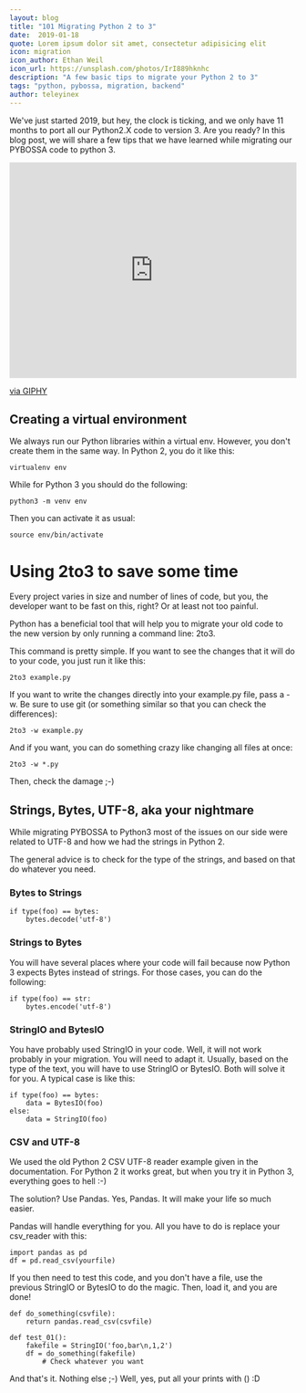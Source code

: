 ```yaml
---
layout: blog
title: "101 Migrating Python 2 to 3"
date:  2019-01-18 
quote: Lorem ipsum dolor sit amet, consectetur adipisicing elit
icon: migration
icon_author: Ethan Weil
icon_url: https://unsplash.com/photos/IrI889hknhc
description: "A few basic tips to migrate your Python 2 to 3"
tags: "python, pybossa, migration, backend"
author: teleyinex
---
```


We've just started 2019, but hey, the clock is ticking, and we only have 11 months to port all our Python2.X code to version 3. Are you ready? In this blog post, we will share a few tips that we have learned while migrating our PYBOSSA code to python 3.
<div style="width:100%;height:0;padding-bottom:75%;position:relative;"><iframe src="https://giphy.com/embed/thNsW0HZ534DC" width="100%" height="100%" style="position:absolute" frameBorder="0" class="giphy-embed" allowFullScreen></iframe></div><p><a href="https://giphy.com/gifs/countdown-thNsW0HZ534DC">via GIPHY</a></p>

## Creating a virtual environment

We always run our Python libraries within a virtual env. However, you don't create them in the same way. In Python 2, you do it like this:

```
virtualenv env
```
While for Python 3 you should do the following:

```
python3 -m venv env
```
Then you can activate it as usual:

```
source env/bin/activate
```
# Using 2to3 to save some time
Every project varies in size and number of lines of code, but you, the developer want to be fast on this, right? Or at least not too painful.

Python has a beneficial tool that will help you to migrate your old code to the new version by only running a command line: 2to3.

This command is pretty simple. If you want to see the changes that it will do to your code, you just run it like this:

```
2to3 example.py
```
If you want to write the changes directly into your example.py file, pass a -w. Be sure to use git (or something similar so that you can check the differences):
```
2to3 -w example.py
```
And if you want, you can do something crazy like changing all files at once:
```
2to3 -w *.py
```
Then, check the damage ;-)

## Strings, Bytes, UTF-8, aka your nightmare
While migrating PYBOSSA to Python3 most of the issues on our side were related to UTF-8 and how we had the strings in Python 2.

The general advice is to check for the type of the strings, and based on that do whatever you need.

### Bytes to Strings
```
if type(foo) == bytes:
	bytes.decode('utf-8')
```
### Strings to Bytes
You will have several places where your code will fail because now Python 3 expects Bytes instead of strings. For those cases, you can do the following:

```
if type(foo) == str:
	bytes.encode('utf-8')
```

### StringIO and BytesIO
You have probably used StringIO in your code. Well, it will not work probably in your migration. You will need to adapt it. Usually, based on the type of the text, you will have to use StringIO or BytesIO. Both will solve it for you. A typical case is like this:

```
if type(foo) == bytes:
	data = BytesIO(foo)
else:
	data = StringIO(foo)
```

### CSV and UTF-8
We used the old Python 2 CSV UTF-8 reader example given in the documentation. For Python 2 it works great, but when you try it in Python 3, everything goes to hell :-)

The solution? Use Pandas. Yes, Pandas. It will make your life so much easier.

Pandas will handle everything for you. All you have to do is replace your csv_reader with this:

```
import pandas as pd
df = pd.read_csv(yourfile)
```
If you then need to test this code, and you don't have a file, use the previous StringIO or BytesIO to do the magic. Then, load it, and you are done!

```
def do_something(csvfile):
	return pandas.read_csv(csvfile)

def test_01():
	fakefile = StringIO('foo,bar\n,1,2')
	df = do_something(fakefile)
        # Check whatever you want
```
And that's it. Nothing else ;-) Well, yes, put all your prints with () :D
